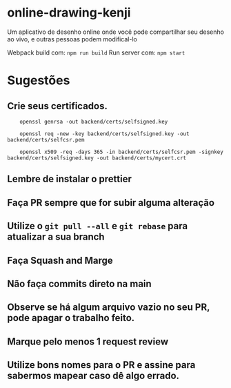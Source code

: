 # online-drawing-kenji
Um aplicativo de desenho online onde você pode compartilhar seu desenho ao vivo, e outras pessoas podem modifical-lo

Webpack build com: `npm run build`
Run server com: `npm start`

# Sugestões

## Crie seus certificados.
        openssl genrsa -out backend/certs/selfsigned.key

        openssl req -new -key backend/certs/selfsigned.key -out backend/certs/selfcsr.pem

        openssl x509 -req -days 365 -in backend/certs/selfcsr.pem -signkey backend/certs/selfsigned.key -out backend/certs/mycert.crt
## Lembre de instalar o prettier

## Faça PR sempre que for subir alguma alteração

## Utilize o `git pull --all` e `git rebase` para atualizar a sua branch

## Faça Squash and Marge

## Não faça commits direto na main

## Observe se há algum arquivo vazio no seu PR, pode apagar o trabalho feito.

## Marque pelo menos 1 request review 

## Utilize bons nomes para o PR e assine para sabermos mapear caso dê algo errado.
